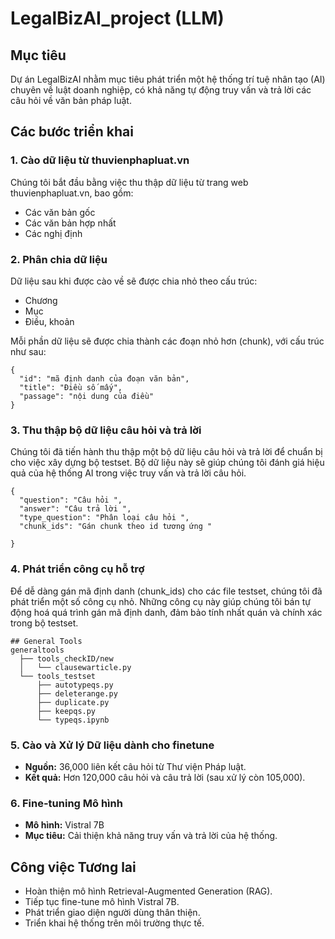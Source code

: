 # LegalBizAI_project (LLM)

## Mục tiêu

Dự án LegalBizAI nhằm mục tiêu phát triển một hệ thống trí tuệ nhân tạo (AI) chuyên về luật doanh nghiệp, có khả năng tự động truy vấn và trả lời các câu hỏi về văn bản pháp luật.

## Các bước triển khai

### 1. Cào dữ liệu từ thuvienphapluat.vn

Chúng tôi bắt đầu bằng việc thu thập dữ liệu từ trang web thuvienphapluat.vn, bao gồm:

- Các văn bản gốc
- Các văn bản hợp nhất
- Các nghị định

### 2. Phân chia dữ liệu

Dữ liệu sau khi được cào về sẽ được chia nhỏ theo cấu trúc:

- Chương
- Mục
- Điều, khoản

Mỗi phần dữ liệu sẽ được chia thành các đoạn nhỏ hơn (chunk), với cấu trúc như sau:

```
{
  "id": "mã định danh của đoạn văn bản",
  "title": "Điều số mấy",
  "passage": "nội dung của điều"
}
```

### 3. Thu thập bộ dữ liệu câu hỏi và trả lời 

Chúng tôi đã tiến hành thu thập một bộ dữ liệu câu hỏi và trả lời để chuẩn bị cho việc xây dựng bộ testset. Bộ dữ liệu này sẽ giúp chúng tôi đánh giá hiệu quả của hệ thống AI trong việc truy vấn và trả lời câu hỏi.
```
{
  "question": "Câu hỏi ",
  "answer": "Câu trả lời ",
  "type_question": "Phân loại câu hỏi ",
  "chunk_ids": "Gán chunk theo id tương ứng "

}
```

### 4. Phát triển công cụ hỗ trợ

Để dễ dàng gán mã định danh (chunk_ids) cho các file testset, chúng tôi đã phát triển một số công cụ nhỏ. Những công cụ này giúp chúng tôi bán tự động hoá quá trình gán mã định danh, đảm bảo tính nhất quán và chính xác trong bộ testset.

```
## General Tools
generaltools
  ├── tools_checkID/new
  │   └── clausewarticle.py
  └── tools_testset
      ├── autotypeqs.py
      ├── deleterange.py
      ├── duplicate.py
      ├── keepqs.py
      └── typeqs.ipynb

```

### 5. Cào và Xử lý Dữ liệu dành cho finetune

* **Nguồn:** 36,000 liên kết câu hỏi từ Thư viện Pháp luật.
* **Kết quả:** Hơn 120,000 câu hỏi và câu trả lời (sau xử lý còn 105,000).

### 6. Fine-tuning Mô hình

* **Mô hình:** Vistral 7B
* **Mục tiêu:** Cải thiện khả năng truy vấn và trả lời của hệ thống.

## Công việc Tương lai

* Hoàn thiện mô hình Retrieval-Augmented Generation (RAG).
* Tiếp tục fine-tune mô hình Vistral 7B.
* Phát triển giao diện người dùng thân thiện.
* Triển khai hệ thống trên môi trường thực tế.
